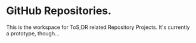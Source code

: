# GitHub Repositories.
This is the workspace for ToS;DR related Repository Projects. It's currently a prototype, though...
